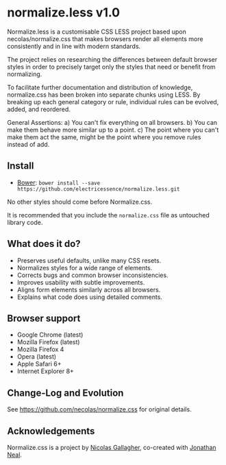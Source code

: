 # normalize.less v1.0

Normalize.less is a customisable CSS LESS project based upon necolas/normalize.css that makes browsers render all
elements more consistently and in line with modern standards.

The project relies on researching the differences between default browser
styles in order to precisely target only the styles that need or benefit from
normalizing.

To facilitate further documentation and distribution of knowledge, normalize.css has been broken into separate chunks using LESS.
By breaking up each general category or rule, individual rules can be evolved, added, and reordered.

General Assertions:
a) You can't fix everything on all browsers.
b) You can make them behave more similar up to a point.
c) The point where you can't make them act the same, might be the point where you remove rules instead of add.

## Install

* [Bower](http://bower.io/): `bower install --save https://github.com/electricessence/normalize.less.git`


No other styles should come before Normalize.css.

It is recommended that you include the `normalize.css` file as untouched
library code.

## What does it do?

* Preserves useful defaults, unlike many CSS resets.
* Normalizes styles for a wide range of elements.
* Corrects bugs and common browser inconsistencies.
* Improves usability with subtle improvements.
* Aligns form elements similarly across all browsers.
* Explains what code does using detailed comments.

## Browser support

* Google Chrome (latest)
* Mozilla Firefox (latest)
* Mozilla Firefox 4
* Opera (latest)
* Apple Safari 6+
* Internet Explorer 8+

## Change-Log and Evolution
See https://github.com/necolas/normalize.css for original details.

## Acknowledgements

Normalize.css is a project by [Nicolas Gallagher](https://github.com/necolas),
co-created with [Jonathan Neal](https://github.com/jonathantneal).
